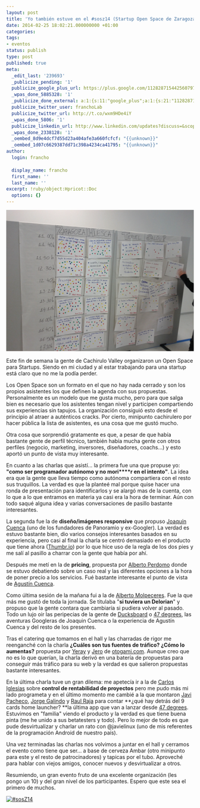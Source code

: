 ```yaml
---
layout: post
title: 'Yo también estuve en el #sosz14 (Startup Open Space de Zaragoza)'
date: 2014-02-25 18:02:21.000000000 +01:00
categories:
tags:
- eventos
status: publish
type: post
published: true
meta:
  _edit_last: '239693'
  _publicize_pending: '1'
  publicize_google_plus_url: https://plus.google.com/112828715442560797065/posts/WH6Eyfbfpze
  _wpas_done_5885328: '1'
  _publicize_done_external: a:1:{s:11:"google_plus";a:1:{s:21:"112828715442560797065";b:1;}}
  publicize_twitter_user: franchoLab
  publicize_twitter_url: http://t.co/wxm9HDe4iY
  _wpas_done_5806: '1'
  publicize_linkedin_url: http://www.linkedin.com/updates?discuss=&scope=48905255&stype=M&topic=5844124044924198912&type=U&a=OhkL
  _wpas_done_2338128: '1'
  _oembed_8d9e4dcf7d55d23a404afe3a660fcfcf: "{{unknown}}"
  _oembed_1d07c6629387dd71c398a4234ca41795: "{{unknown}}"
author:
  login: francho

  display_name: francho
  first_name: ''
  last_name: ''
excerpt: !ruby/object:Hpricot::Doc
  options: {}
---
```

![IMG_20140222_115610](/assets/img_20140222_115610.jpg)

Este fin de semana la gente de Cachirulo Valley organizaron un Open Space para Startups. Siendo en mi ciudad y al estar trabajando para una startup está claro que no me la podía perder.

Los Open Space son un formato en el que no hay nada cerrado y son los propios asistentes los que definen la agenda con sus propuestas. Personalmente es un modelo que me gusta mucho, pero para que salga bien es necesario que los asistentes tengan nivel y participen compartiendo sus experiencias sin tapujos. La organización consiguió esto desde el principio al atraer a auténticos cracks. Por cierto, minipunto cachirulero por hacer pública la lista de asistentes, es una cosa que me gustó mucho.

Otra cosa que sorprendió gratamente es que, a pesar de que había bastante gente de perfíl técnico, también había mucha gente con otros perfiles (negocio, marketing, inversores, diseñadores, coachs...) y esto aportó un punto de vista muy interesante.

En cuanto a las charlas que asistí... la primera fue una que propuse yo: **"como ser programador autónomo y no mori****r en el intento"**. La idea era que la gente que lleva tiempo como autónoma compartiera con el resto sus truquillos. La verdad es que la planteé mal porque quise hacer una ronda de presentación para identificarlos y se alargó mas de la cuenta, con lo que a lo que entramos en materia ya casi era la hora de terminar. Aún con todo saqué alguna idea y varias conversaciones de pasillo bastante interesantes.

La segunda fue la de **diseño/imágenes responsive** que propuso [Joaquín Cuenca](https://twitter.com/@cuenca) (uno de los fundadores de Panoramio y ex-Googler). La verdad es estuvo bastante bien, dio varios consejos interesantes basados en su experiencia, pero casi al final la charla se centró demasiado en el producto que tiene ahora ([Thumbr.io](http://Thumbr.io)) por lo que hice uso de la regla de los dos pies y me salí al pasillo a charrar con la gente que había por ahí.

Después me metí en la de **pricing**, propuesta por [Alberto Perdomo](http://www.twitter.com/@albertoperdomo) donde se estuvo debatiendo sobre un caso real y las diferentes opciones a la hora de poner precio a los servicios. Fué bastante interesante el punto de vista de [Agustín Cuenca](https://twitter.com/@agustincnc).

Como última sesión de la mañana fui a la de [Alberto Molpeceres](https://twitter.com/@molpe). Fue la que más me gustó de toda la jornada. Se titulaba "**si tuviera un Delorian**" y propuso que la gente contara que cambiaría si pudiera volver al pasado. Todo un lujo oir las peripecias de la gente de [Ducksboard](https://ducksboard.com/about/) o [4](http://www.47deg.com/company)[7 degrees](http://www.47deg.com/company), las aventuras Googleras de Joaquin Cuenca o la experiencia de Agustín Cuenca y del resto de los presentes.

Tras el catering que tomamos en el hall y las charradas de rigor me reenganché con la charla **¿Cuáles son tus fuentes de tráfico? ¿Cómo lo aumentas?** propuesta por [Yeray](https://twitter.com/@ydarias) y [Jero](https://twitter.com/@jerolba) de [otogami.com](http://otogami.com). Aunque creo que no es lo que querían, la charla derivó en una batería de propuestas para conseguir más tráfico para su web y la verdad es que salieron propuestas bastante interesantes.

En la última charla tuve un gran dilema: me apetecía ir a la de [Carlos Iglesias](http://www.twitter.com/@CarlosTheSailor) sobre **control de rentabilidad de proyectos** pero me pudo más mi lado programeta y en el último momento me cambié a la que montaron [Javi Pacheco](https://twitter.com/@javielinux), [Jorge Galindo](http://www.twitter.com/@Jorge__Galindo) y [Raul Raja](https://twitter.com/@raulraja) para contar **¿qué hay detrás del 9 cards home launcher? **la última app que van a lanzar desde [47 degrees](http://www.47deg.com/company). Estuvimos en "familia" viendo el producto y la verdad es que tiene buena pinta (me he unido a sus betatesters y todo). Pero lo mejor de todo es que pude desvirtualizar y charlar un rato con @javielinux (uno de mis referentes de la programación Android de nuestro país).

Una vez terminadas las charlas nos volvimos a juntar en el hall y cerramos el evento como tiene que ser... a base de cerveza Ambar (otro minipunto para este y el resto de patrocinadores) y tapicas por el tubo. Aproveché para hablar con viejos amigos, conocer nuevos y desvirtualizar a otros.

Resumiendo, un gran evento fruto de una excelente organización (les pongo un 10) y del gran nivel de los participantes. Espero que este sea el primero de muchos.

<a data-flickr-embed="true" href="https://www.flickr.com/photos/cachirulovalley/albums/72157641478772945"
   title="#sosZ14"><img src="https://farm3.staticflickr.com/2825/12757656534_5fb4fe304c_z.jpg" width="640" height="427"
                        alt="#sosZ14"></a>
<script async src="//embedr.flickr.com/assets/client-code.js" charset="utf-8"></script>
